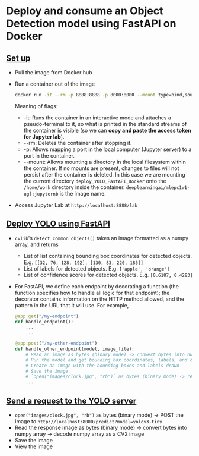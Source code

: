 # Deploy and consume an Object Detection model using FastAPI on Docker

## [Set up](guide.md)

- Pull the image from Docker hub
- Run a container out of the image

  ```bash
  docker run -it --rm -p 8888:8888 -p 8000:8000 --mount type=bind,source="$(pwd)",target=/home/work deeplearningai/mlepc1w1-ugl:jupyternb
  ```

  Meaning of flags:

  - -it: Runs the container in an interactive mode and attaches a pseudo-terminal to it, so what is printed in the standard streams of the container is visible (so we can **copy and paste the access token for Jupyter lab**).
  - --rm: Deletes the container after stopping it.
  - -p: Allows mapping a port in the local computer (Jupyter server) to a port in the container.
  - --mount: Allows mounting a directory in the local filesystem within the container. If no mounts are present, changes to files will not persist after the container is deleted. In this case we are mounting the current directory `deploy_YOLO_FastAPI_Docker` onto the `/home/work` directory inside the container. `deeplearningai/mlepc1w1-ugl:jupyternb` is the image name.

- Access Jupyter Lab at `http://localhost:8888/lab`

## [Deploy YOLO using FastAPI](server.ipynb)

- `cvlib`'s `detect_common_objects()` takes an image formatted as a numpy array, and returns
  - List of list containing bounding box coordinates for detected objects. E.g. `[[32, 76, 128, 192], [130, 83, 220, 185]]`
  - List of labels for detected objects. E.g. `['apple', 'orange']`
  - List of confidence scores for detected objects. E.g. `[0.6187, 0.4283]`
- For FastAPI, we define each endpoint by decorating a function (the function specifies how to handle all logic for that endpoint); the decorator contains information on the HTTP method allowed, and the pattern in the URL that it will use. For example,
  
  ```python
  @app.get("/my-endpoint")
  def handle_endpoint():
      ...
      ...

  @app.post("/my-other-endpoint")
  def handle_other_endpoint(model, image_file):
      # Read an image as bytes (binary mode) -> convert bytes into numpy array -> decode numpy array as a CV2 image
      # Run the model and get bounding box coordinates, labels, and confidence scores
      # Create an image with the bounding boxes and labels drawn
      # Save the image
      # `open("images/clock.jpg", "rb")` as bytes (binary mode) -> return the image back to the client
      ...
  ```

## [Send a request to the YOLO server](client.ipynb)

- `open("images/clock.jpg", "rb")` as bytes (binary mode) -> POST the image to `http://localhost:8000/predict?model=yolov3-tiny`
- Read the response image as bytes (binary mode) -> convert bytes into numpy array -> decode numpy array as a CV2 image
- Save the image
- View the image
